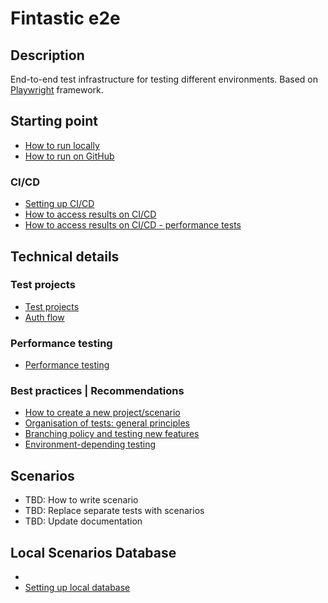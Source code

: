 # Fintastic e2e

## Description

End-to-end test infrastructure for testing different environments. Based on [Playwright](https://playwright.dev/)
framework.

## Starting point

* [How to run locally](doc/local-run.md)
* [How to run on GitHub](doc/ci-cd-run.md)

### CI/CD

* [Setting up CI/CD](doc/ci-cd-environments.md)
* [How to access results on CI/CD](doc/ci-cd-results.md)
* [How to access results on CI/CD - performance tests](doc/ci-cd-results-performance.md)

## Technical details

### Test projects

* [Test projects](doc/projects.md)
* [Auth flow](doc/auth-flow.md)

### Performance testing

* [Performance testing](doc/performance-testing.md)

### Best practices | Recommendations

* [How to create a new project/scenario](doc/practices-new-project.md)
* [Organisation of tests: general principles](doc/setup.md)
* [Branching policy and testing new features](doc/branching.md)
* [Environment-depending testing](doc/env-dependent-testing.md)

## Scenarios

* TBD: How to write scenario
* TBD: Replace separate tests with scenarios
* TBD: Update documentation

## Local Scenarios Database
* 
* [Setting up local database](local-db/README.md)
